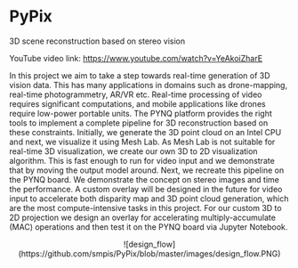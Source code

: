 # PyPix
3D scene reconstruction based on stereo vision

YouTube video link: https://www.youtube.com/watch?v=YeAkoiZharE

In this project we aim to take a step towards real-time generation of 3D vision data.
This has many applications in domains such as drone-mapping, real-time photogrammetry, AR/VR etc. 
Real-time processing of video requires significant computations, and mobile applications like drones require low-power portable units. 
The PYNQ platform provides the right tools to implement a complete pipeline for 3D reconstruction based on these constraints. 
Initially, we generate the 3D point cloud on an Intel CPU and next, we visualize it using Mesh Lab.
As Mesh Lab is  not suitable for real-time 3D visualization, we create our own 3D to 2D visualization algorithm.
This is fast enough to run for video input and we demonstrate that by moving the output model around.
Next, we recreate this pipeline on the PYNQ board. We demonstrate the concept on stereo images and time the performance. 
A custom overlay will be designed in the future for video input to accelerate both disparity map and 3D point cloud generation, which are the most compute-intensive tasks in this project.
For our custom 3D to 2D projection we design an overlay for accelerating multiply-accumulate (MAC) operations and then test it on the PYNQ board via Jupyter Notebook.

<p align="center">
![design_flow](https://github.com/smpis/PyPix/blob/master/images/design_flow.PNG)
</p>
